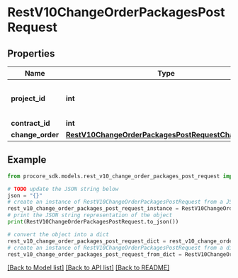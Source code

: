 # RestV10ChangeOrderPackagesPostRequest


## Properties

Name | Type | Description | Notes
------------ | ------------- | ------------- | -------------
**project_id** | **int** | Unique identifier for the project. | 
**contract_id** | **int** | Contract ID | 
**change_order** | [**RestV10ChangeOrderPackagesPostRequestChangeOrder**](RestV10ChangeOrderPackagesPostRequestChangeOrder.md) |  | 

## Example

```python
from procore_sdk.models.rest_v10_change_order_packages_post_request import RestV10ChangeOrderPackagesPostRequest

# TODO update the JSON string below
json = "{}"
# create an instance of RestV10ChangeOrderPackagesPostRequest from a JSON string
rest_v10_change_order_packages_post_request_instance = RestV10ChangeOrderPackagesPostRequest.from_json(json)
# print the JSON string representation of the object
print(RestV10ChangeOrderPackagesPostRequest.to_json())

# convert the object into a dict
rest_v10_change_order_packages_post_request_dict = rest_v10_change_order_packages_post_request_instance.to_dict()
# create an instance of RestV10ChangeOrderPackagesPostRequest from a dict
rest_v10_change_order_packages_post_request_from_dict = RestV10ChangeOrderPackagesPostRequest.from_dict(rest_v10_change_order_packages_post_request_dict)
```
[[Back to Model list]](../README.md#documentation-for-models) [[Back to API list]](../README.md#documentation-for-api-endpoints) [[Back to README]](../README.md)


